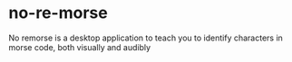 # no-re-morse

No remorse is a desktop application to teach you to identify characters in morse code, both visually and audibly
